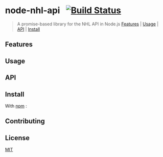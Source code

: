 # node-nhl-api &nbsp;&nbsp;[![Build Status](https://travis-ci.com/esilverm/node-nhl-api.svg?token=3cy6pRwSP7RhixpwXPpq&branch=master&style=flat-square)](https://travis-ci.com/esilverm/node-nhl-api)
> A promise-based library for the NHL API in Node.js
[Features](#features) | [Usage](#usage) | [API](#api) | [Install](#install)

## Features

## Usage

## API

## Install
With [npm](https://www.npmjs.com/) :
<!--```
$ npm install [name]
```-->


## Contributing

## License
[MIT](LICENSE)
